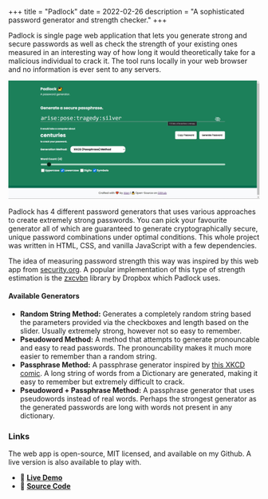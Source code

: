 +++
title = "Padlock"
date = 2022-02-26
description = "A sophisticated password generator and strength checker."
+++

Padlock is single page web application that lets you generate strong and secure passwords as well as check the strength of your existing ones measured in an interesting way of how long it would theoretically take for a malicious individual to crack it. The tool runs locally in your web browser and no information is ever sent to any servers.

<img src="screenshot.jpg" alt="a screenshot of the web app running" class="img img--centered">

Padlock has 4 different password generators that uses various approaches to create extremely strong passwords. You can pick your favourite generator all of which are guaranteed to generate cryptographically secure, unique password combinations under optimal conditions. This whole project was written in HTML, CSS, and vanilla JavaScript with a few dependencies.

The idea of measuring password strength this way was inspired by this web app from [security.org](https://www.security.org/how-secure-is-my-password/). A popular implementation of this type of strength estimation is the [zxcvbn](https://github.com/dropbox/zxcvbn) library by Dropbox which Padlock uses.

#### Available Generators

- **Random String Method:** Generates a completely random string based the parameters provided via the checkboxes and length based on the slider. Usually extremely strong, however not so easy to remember.
- **Pseudoword Method:** A method that attempts to generate pronouncable and easy to read passwords. The pronouncability makes it much more easier to remember than a random string. 
- **Passphrase Method:** A passphrase generator inspired by [this XKCD comic](https://xkcd.com/936/). A long string of words from a Dictionary are generated, making it easy to remember but extremely difficult to crack.
- **Pseudoword + Passphrase Method:** A passphrase generator that uses pseudowords instead of real words. Perhaps the strongest generator as the generated passwords are long with words not present in any dictionary.

### Links

The web app is open-source, MIT licensed, and available on my Github. A live version is also available to play with.

- 🔗 [**Live Demo**](https://waterrmalann.github.io/padlock)
- 🔗 [**Source Code**](https://github.com/waterrmalann/padlock)